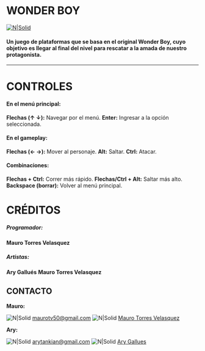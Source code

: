 # **WONDER BOY**

[![N|Solid](https://img.itch.zone/aW1nLzgzMzk0NDMucG5n/original/I%2BGL8F.png)](https://nodesource.com/products/nsolid)

#### Un juego de plataformas que se basa en el original Wonder Boy, cuyo objetivo es llegar al final del nivel para rescatar a la amada de nuestro protagonista.
---
# **CONTROLES**

#### En el menú principal:

**Flechas (↑ ↓):** Navegar por el menú.
**Enter:** Ingresar a la opción seleccionada.


#### En el gameplay:

**Flechas (← →):** Mover al personaje.
**Alt:** Saltar.
**Ctrl:** Atacar.
#### Combinaciones:
**Flechas + Ctrl:** Correr más rápido.
**Flechas/Ctrl + Alt:**  Saltar más alto.
**Backspace (borrar):** Volver al menú principal.

# **CRÉDITOS**
##### Programador:
**Mauro Torres Velasquez**  

##### Artistas:
**Ary Gallués**
**Mauro Torres Velasquez**

## **CONTACTO**
**Mauro:**

![N|Solid](https://lh3.googleusercontent.com/9cL9EOVa43VOEO-scJMYkpuNTkcwdE_fzF0FKjUtJLY_qOC5wMf0ajVOj39aqRwz5PmiEzhtNJzqtGp1djC4OWMe4x7L-8ew4I0u9OS6eFTBAwGgc9vVLPao2aKyzhzViykWv1RUQB4Lcd8MVgUnKx9PjKHwz-lZGqMw_JV5iHtxi9qiXud2N5i0IlHccHyH0nAOmr37Qpa1ifA6WQ1mtH41ZID2X3F_CIP6gl6RDcrIdtY7du3Kel4L3baXng17rvVoByGlzYOWxv3jWwWfKr666ONpQNBJQbwHfYbFVLMKhqatX0wQNkMXBZP1RnegLLewWZMOFhDLim_wnxlM-lPQLuC9uayBLZCUS73b56NC92ja0sR2NkssaO-jm6S8Csz61BqbtqQ-zW9Q-U1R84kww0wTrFEc2lOg8MPj4-Y779Vn03ReZ6oRJQOv6WeOF3zx905dBOtj2pmFgpdtbbqvS3Dt29KkyPRa642bbSrWy_uacw_RUNrNtLzN-BwArcq2A8chsL93DU6CaMgYFH3PaofQWWz63ygohd6CVDOl66_0NPvFMUtjoZ-qVZZs9ueRhy5Hx1Pje3a1ISuA7wYgnRWIM0A-RpaUtMlaG0tZqtZ0Ph93xLffMIsXbNPSJsSmXtwiVZphLV75DV2QmBbUM_wuDznat-lx_ps00HbYSD3OfNNbzbzRYrG8BgssH7qVVX-Y2qa3fOuORZ3pW1Ba=w20-h15-no?authuser=0) maurotv50@gmail.com
![N|Solid](https://lh3.googleusercontent.com/jKVUwyk2F2WBRjj2qNUF9D0cTqt3xpcZhH-22vA3cZhL6tEYPDgWKUbBk8HQoPUqdVH08Tix_LguVuwrc3H69m4GInVRUPtB61pKg8FQHifxhEZuSmmzfWM7PZCXw7ipt35lWp_0EDNA9Wybvo3_tM50YgnIdfn6_dSACT3ygBbNHIfa4_mZjf2lu90spKvQ3NBf9O4p8lNMcKT5GLdlTyc9lDgUxW2-ewJ-ZqDGUwEfgKn40F6zsaI94GPP9XtoHlD40mj2TDxkrcCCE0slQaVoKSSiBet8DRJPYrj7s5sEXTq-08uxQuGbxy6XceDcLX7uEgqmxaTtrKqmDEOvI8_yKcVjVplERP2pHA0_0MOynWfr5lbcKRVfSHtjDKCj5yHswHuSujy_ecPcBkWFsCUMMwewqs9N2A5nRywIaraw89PYNhCEXcG2i-truJ80OQpp1bP54FAWEpK0amvPxP8MBty58ycnUptSVw30tJt75vIBD0-64LrVwLV4bE8lAysznyOTeP0c8H0nhwKvyD2AFkcYp0C0BpUN7dQyYaxO3wAFHVuQPm9JpjBQOaB7-ttkUyrwkx2d7HN3Rzn_Ry-e33Tew2zhb44rcuA-CJr4PHx7hY8dnntY2GfoipK930KzQrCMphLCrty9LP9pwTrUjaSIFd9RtsvoeZDxtIDWfvMxC9n7RgkrHTNJ32Xc8KxhZT33lx9x6pKsi_rBBtEV=s20-no?authuser=0) [Mauro Torres Velasquez][Mauro LinkedIn profile]

**Ary:**

![N|Solid](https://lh3.googleusercontent.com/9cL9EOVa43VOEO-scJMYkpuNTkcwdE_fzF0FKjUtJLY_qOC5wMf0ajVOj39aqRwz5PmiEzhtNJzqtGp1djC4OWMe4x7L-8ew4I0u9OS6eFTBAwGgc9vVLPao2aKyzhzViykWv1RUQB4Lcd8MVgUnKx9PjKHwz-lZGqMw_JV5iHtxi9qiXud2N5i0IlHccHyH0nAOmr37Qpa1ifA6WQ1mtH41ZID2X3F_CIP6gl6RDcrIdtY7du3Kel4L3baXng17rvVoByGlzYOWxv3jWwWfKr666ONpQNBJQbwHfYbFVLMKhqatX0wQNkMXBZP1RnegLLewWZMOFhDLim_wnxlM-lPQLuC9uayBLZCUS73b56NC92ja0sR2NkssaO-jm6S8Csz61BqbtqQ-zW9Q-U1R84kww0wTrFEc2lOg8MPj4-Y779Vn03ReZ6oRJQOv6WeOF3zx905dBOtj2pmFgpdtbbqvS3Dt29KkyPRa642bbSrWy_uacw_RUNrNtLzN-BwArcq2A8chsL93DU6CaMgYFH3PaofQWWz63ygohd6CVDOl66_0NPvFMUtjoZ-qVZZs9ueRhy5Hx1Pje3a1ISuA7wYgnRWIM0A-RpaUtMlaG0tZqtZ0Ph93xLffMIsXbNPSJsSmXtwiVZphLV75DV2QmBbUM_wuDznat-lx_ps00HbYSD3OfNNbzbzRYrG8BgssH7qVVX-Y2qa3fOuORZ3pW1Ba=w20-h15-no?authuser=0) arytankian@gmail.com
![N|Solid](https://lh3.googleusercontent.com/jKVUwyk2F2WBRjj2qNUF9D0cTqt3xpcZhH-22vA3cZhL6tEYPDgWKUbBk8HQoPUqdVH08Tix_LguVuwrc3H69m4GInVRUPtB61pKg8FQHifxhEZuSmmzfWM7PZCXw7ipt35lWp_0EDNA9Wybvo3_tM50YgnIdfn6_dSACT3ygBbNHIfa4_mZjf2lu90spKvQ3NBf9O4p8lNMcKT5GLdlTyc9lDgUxW2-ewJ-ZqDGUwEfgKn40F6zsaI94GPP9XtoHlD40mj2TDxkrcCCE0slQaVoKSSiBet8DRJPYrj7s5sEXTq-08uxQuGbxy6XceDcLX7uEgqmxaTtrKqmDEOvI8_yKcVjVplERP2pHA0_0MOynWfr5lbcKRVfSHtjDKCj5yHswHuSujy_ecPcBkWFsCUMMwewqs9N2A5nRywIaraw89PYNhCEXcG2i-truJ80OQpp1bP54FAWEpK0amvPxP8MBty58ycnUptSVw30tJt75vIBD0-64LrVwLV4bE8lAysznyOTeP0c8H0nhwKvyD2AFkcYp0C0BpUN7dQyYaxO3wAFHVuQPm9JpjBQOaB7-ttkUyrwkx2d7HN3Rzn_Ry-e33Tew2zhb44rcuA-CJr4PHx7hY8dnntY2GfoipK930KzQrCMphLCrty9LP9pwTrUjaSIFd9RtsvoeZDxtIDWfvMxC9n7RgkrHTNJ32Xc8KxhZT33lx9x6pKsi_rBBtEV=s20-no?authuser=0) [Ary Gallues][Ary LinkedIn profile]


[Mauro LinkedIn profile]:<https://www.linkedin.com/in/mauro-guillermo-torres-velasquez-25b4b6188/>
[Ary LinkedIn profile]:<https://www.linkedin.com/in/ary-gallues-6879251b5/>